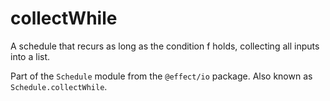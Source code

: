 # collectWhile

A schedule that recurs as long as the condition f holds, collecting all
inputs into a list.

Part of the `Schedule` module from the `@effect/io` package. Also known as `Schedule.collectWhile`.
